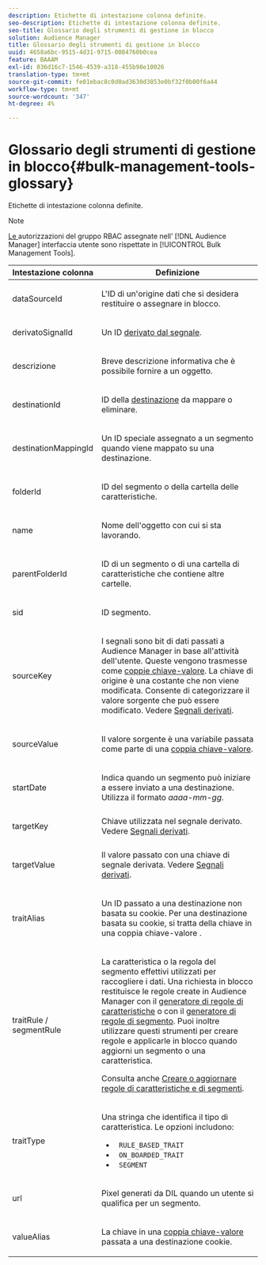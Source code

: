 ```yaml
---
description: Etichette di intestazione colonna definite.
seo-description: Etichette di intestazione colonna definite.
seo-title: Glossario degli strumenti di gestione in blocco
solution: Audience Manager
title: Glossario degli strumenti di gestione in blocco
uuid: 4658a6bc-9515-4d31-9715-0084760b0cea
feature: BAAAM
exl-id: 036d16c7-1546-4539-a318-455b98e10026
translation-type: tm+mt
source-git-commit: fe01ebac8c0d0ad3630d3853e0bf32f0b00f6a44
workflow-type: tm+mt
source-wordcount: '347'
ht-degree: 4%

---
```


# Glossario degli strumenti di gestione in blocco{#bulk-management-tools-glossary}

Etichette di intestazione colonna definite.

<!-- 

<p>r_bulk_glossary.xml </p>

 -->

>[!NOTE]
>
>[Le ](../../features/administration/administration-overview.md) autorizzazioni del gruppo RBAC assegnate nell’ [!DNL Audience Manager] interfaccia utente sono rispettate in  [!UICONTROL Bulk Management Tools].

<table id="table_2C2BC2FB3EFC443C9A5AE18EFC6FABFD"> 
 <thead> 
  <tr> 
   <th colname="col1" class="entry"> Intestazione colonna </th> 
   <th colname="col2" class="entry"> Definizione </th> 
  </tr> 
 </thead>
 <tbody> 
  <tr> 
   <td colname="col1"> <p> <span class="term"> dataSourceId</span> </p> </td> 
   <td colname="col2"> <p>L'ID di un'origine dati <a href="../../features/datasources-list-and-settings.md#data-sources-list-and-settings"></a> che si desidera restituire o assegnare in blocco. </p> </td> 
  </tr> 
  <tr> 
   <td colname="col1"> <p> <span class="term"> derivatoSignalId</span> </p> </td> 
   <td colname="col2"> <p>Un ID <a href="../../features/derived-signals.md"> derivato dal segnale</a>. </p> </td> 
  </tr> 
  <tr> 
   <td colname="col1"> <p> <span class="term"> descrizione</span> </p> </td> 
   <td colname="col2"> <p>Breve descrizione informativa che è possibile fornire a un oggetto. </p> </td> 
  </tr> 
  <tr> 
   <td colname="col1"> <p> <span class="term"> destinationId</span> </p> </td> 
   <td colname="col2"> <p>ID della <a href="../../features/destinations/destinations.md"> destinazione</a> da mappare o eliminare. </p> </td> 
  </tr> 
  <tr> 
   <td colname="col1"> <p> <span class="term"> destinationMappingId</span> </p> </td> 
   <td colname="col2"> <p>Un ID speciale assegnato a un segmento quando viene mappato su una destinazione. </p> </td> 
  </tr> 
  <tr> 
   <td colname="col1"> <p> <span class="term"> folderId</span> </p> </td> 
   <td colname="col2"> <p>ID del segmento o della cartella delle caratteristiche. </p> </td> 
  </tr> 
  <tr> 
   <td colname="col1"> <p> <span class="term"> name</span> </p> </td> 
   <td colname="col2"> <p>Nome dell'oggetto con cui si sta lavorando. </p> </td> 
  </tr> 
  <tr> 
   <td colname="col1"> <p> <span class="term"> parentFolderId</span> </p> </td> 
   <td colname="col2"> <p>ID di un segmento o di una cartella di caratteristiche che contiene altre cartelle. </p> </td> 
  </tr> 
  <tr> 
   <td colname="col1"> <p> <span class="term"> sid</span> </p> </td> 
   <td colname="col2"> <p>ID segmento. </p> </td> 
  </tr> 
  <tr> 
   <td colname="col1"> <p> <span class="term"> sourceKey</span> </p> </td> 
   <td colname="col2"> <p>I segnali sono bit di dati passati a <span class="keyword"> Audience Manager</span> in base all'attività dell'utente. Queste vengono trasmesse come <a href="../../reference/key-value-pairs-explained.md"> coppie chiave-valore</a>. La chiave di origine è una costante che non viene modificata. Consente di categorizzare il valore sorgente che può essere modificato. Vedere <a href="../../features/derived-signals.md"> Segnali derivati</a>. </p> </td> 
  </tr> 
  <tr> 
   <td colname="col1"> <p> <span class="term"> sourceValue</span> </p> </td> 
   <td colname="col2"> <p>Il valore sorgente è una variabile passata come parte di una <a href="../../reference/key-value-pairs-explained.md"> coppia chiave-valore</a>. </p> </td> 
  </tr> 
  <tr> 
   <td colname="col1"> <p> <span class="term"> startDate</span> </p> </td> 
   <td colname="col2"> <p>Indica quando un segmento può iniziare a essere inviato a una destinazione. Utilizza il formato <i>aaaa-mm-gg</i>. </p> </td> 
  </tr> 
  <tr> 
   <td colname="col1"> <p> <span class="term"> targetKey</span> </p> </td> 
   <td colname="col2">Chiave utilizzata nel segnale derivato. Vedere <a href="../../features/derived-signals.md"> Segnali derivati</a>. </td> 
  </tr> 
  <tr> 
   <td colname="col1"> <p> <span class="term"> targetValue</span> </p> </td> 
   <td colname="col2"> <p>Il valore passato con una chiave di segnale derivata. Vedere <a href="../../features/derived-signals.md"> Segnali derivati</a>. </p> </td> 
  </tr> 
  <tr> 
   <td colname="col1"> <p> <span class="term"> traitAlias</span> </p> </td> 
   <td colname="col2"> <p>Un ID passato a una destinazione non basata su cookie. Per una destinazione basata su cookie, si tratta della chiave in una coppia chiave-valore <a href="../../reference/key-value-pairs-explained.md"></a>. </p> </td> 
  </tr> 
  <tr> 
   <td colname="col1"> <p> <span class="term"> traitRule / segmentRule</span> </p> </td> 
   <td colname="col2"> <p>La caratteristica o la regola del segmento effettivi utilizzati per raccogliere i dati. Una richiesta in blocco restituisce le regole create in <span class="keyword"> Audience Manager</span> con il <a href="../../features/traits/about-trait-builder.md"> generatore di regole di caratteristiche</a> o con il <a href="../../features/segments/segment-builder.md"> generatore di regole di segmento</a>. Puoi inoltre utilizzare questi strumenti per creare regole e applicarle in blocco quando aggiorni un segmento o una caratteristica. </p> <p>Consulta anche <a href="../../reference/bulk-management-tools/bulk-rules.md"> Creare o aggiornare regole di caratteristiche e di segmenti</a>. </p> </td> 
  </tr> 
  <tr> 
   <td colname="col1"> <p> <span class="term"> traitType</span> </p> </td> 
   <td colname="col2"> <p>Una stringa che identifica il tipo di caratteristica. Le opzioni includono: </p> 
    <ul id="ul_AB5B4F87B14241DCBBE44B0B7BD4EF72"> 
     <li id="li_21F9412CDDC64FAA888C6542E284C436"> <code> RULE_BASED_TRAIT</code> </li> 
     <li id="li_5A5EA9A1EC5C45C991875EBBE7979A5A"> <code> ON_BOARDED_TRAIT </code> </li> 
     <li id="li_F38B58ADE3324E97A71E3F94F11945BE"> <code> SEGMENT</code> </li> 
    </ul> </td> 
  </tr> 
  <tr> 
   <td colname="col1"> <p> <span class="term"> url</span> </p> </td> 
   <td colname="col2"> <p>Pixel generati da DIL quando un utente si qualifica per un segmento. </p> </td> 
  </tr> 
  <tr> 
   <td colname="col1"> <p> <span class="term"> valueAlias</span> </p> </td> 
   <td colname="col2"> <p>La chiave in una <a href="../../reference/key-value-pairs-explained.md"> coppia chiave-valore</a> passata a una destinazione cookie. </p> </td> 
  </tr> 
 </tbody> 
</table>
